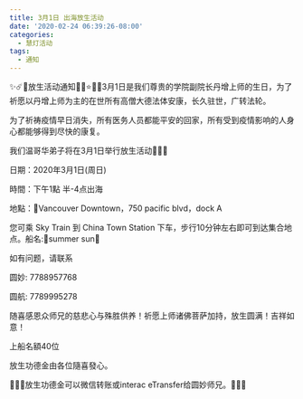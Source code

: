 ```yaml
---
title: 3月1日 出海放生活动
date: '2020-02-24 06:39:26-08:00'
categories:
  - 慧灯活动
tags:
  - 通知
---
```

<!--StartFragment-->

️✨☄️🌺放生活动通知🍁🌺⭐️🌟💫3月1日是我们尊贵的学院副院长丹增上师的生日，为了祈愿以丹增上师为主的在世所有高僧大德法体安康，长久驻世，广转法轮。



为了祈祷疫情早日消失，所有医务人员都能平安的回家，所有受到疫情影响的人身心都能够得到尽快的康复。



我们温哥华弟子将在3月1日举行放生活动🙏🙏🙏



日期：2020年3月1日(周日)

時間：下午1點 半-4点出海

地點：🔴Vancouver Downtown，750 pacific blvd，dock A

您可乘 Sky Train 到 China Town Station 下车，步行10分钟左右即可到达集合地点。船名:🚢summer sun🚢



如有问题，请联系

圆妙: 7788957768

圆航: 7789995278

随喜感恩众师兄的慈悲心与殊胜供养！祈愿上师诸佛菩萨加持，放生圆满！吉祥如意！



上船名額40位

放生功德金由各位隨喜發心。



🎈🎈🎈放生功德金可以微信转账或interac eTransfer给圆妙师兄。🎈🎈🎈



<!--EndFragment-->
